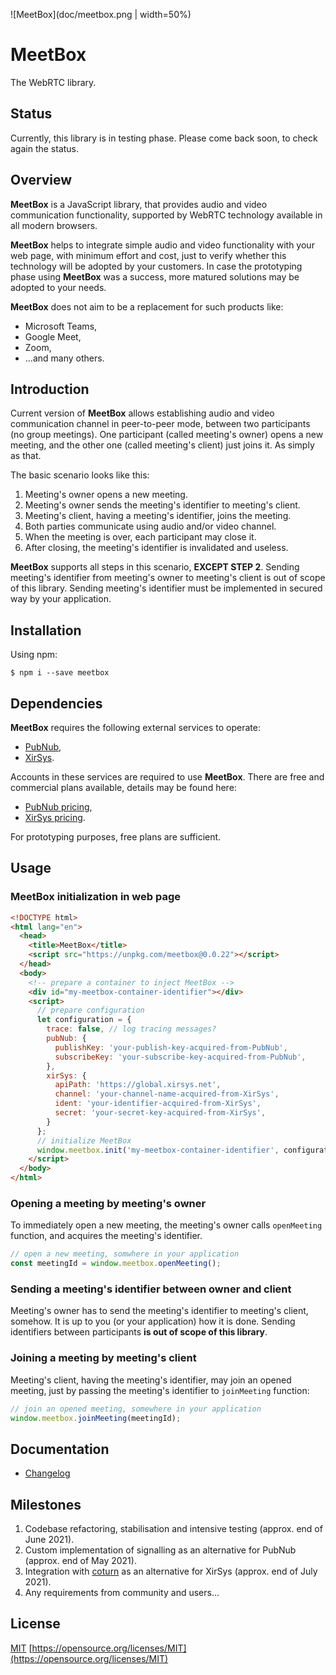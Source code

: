 ![MeetBox](doc/meetbox.png | width=50%)

# MeetBox

The WebRTC library.

## Status

Currently, this library is in testing phase.
Please come back soon, to check again the status.

## Overview

**MeetBox** is a JavaScript library, that provides audio and video communication
functionality, supported by WebRTC technology available in all modern browsers.

**MeetBox** helps to integrate simple audio and video functionality with your web page,
with minimum effort and cost, just to verify whether this technology will be adopted
by your customers. In case the prototyping phase using **MeetBox** was a success,
more matured solutions may be adopted to your needs.

**MeetBox** does not aim to be a replacement for such products like:
- Microsoft Teams,
- Google Meet,
- Zoom,
- ...and many others.

## Introduction

Current version of **MeetBox** allows establishing audio and video communication channel
in peer-to-peer mode, between two participants (no group meetings).
One participant (called meeting's owner) opens a new meeting,
and the other one (called meeting's client) just joins it. As simply as that.

The basic scenario looks like this:
1. Meeting's owner opens a new meeting.
2. Meeting's owner sends the meeting's identifier to meeting's client.
3. Meeting's client, having a meeting's identifier, joins the meeting.
4. Both parties communicate using audio and/or video channel. 
5. When the meeting is over, each participant may close it.
6. After closing, the meeting's identifier is invalidated and useless. 

**MeetBox** supports all steps in this scenario, **EXCEPT STEP 2**.
Sending meeting's identifier from meeting's owner to meeting's client is out of scope of this library.
Sending meeting's identifier must be implemented in secured way by your application.

## Installation

Using npm:

```
$ npm i --save meetbox
```

## Dependencies

**MeetBox** requires the following external services to operate:
- [PubNub](https://www.pubnub.com),
- [XirSys](https://xirsys.com).

Accounts in these services are required to use **MeetBox**.
There are free and commercial plans available, details may be found here:
- [PubNub pricing](https://www.pubnub.com/pricing),
- [XirSys pricing](https://xirsys.com/pricing).

For prototyping purposes, free plans are sufficient.

## Usage

### MeetBox initialization in web page

```html
<!DOCTYPE html>
<html lang="en">
  <head>
    <title>MeetBox</title>
    <script src="https://unpkg.com/meetbox@0.0.22"></script>
  </head>
  <body>
    <!-- prepare a container to inject MeetBox -->
    <div id="my-meetbox-container-identifier"></div>
    <script>
      // prepare configuration
      let configuration = {
        trace: false, // log tracing messages?
        pubNub: {
          publishKey: 'your-publish-key-acquired-from-PubNub',
          subscribeKey: 'your-subscribe-key-acquired-from-PubNub',
        },
        xirSys: {
          apiPath: 'https://global.xirsys.net',
          channel: 'your-channel-name-acquired-from-XirSys',
          ident: 'your-identifier-acquired-from-XirSys',
          secret: 'your-secret-key-acquired-from-XirSys',
        }
      };
      // initialize MeetBox
      window.meetbox.init('my-meetbox-container-identifier', configuration);
    </script>
  </body>
</html>
```

### Opening a meeting by meeting's owner

To immediately open a new meeting, the meeting's owner calls `openMeeting` function,
and acquires the meeting's identifier.

```js
// open a new meeting, somwhere in your application
const meetingId = window.meetbox.openMeeting();
```

### Sending a meeting's identifier between owner and client

Meeting's owner has to send the meeting's identifier to meeting's client, somehow.
It is up to you (or your application) how it is done.
Sending identifiers between participants **is out of scope of this library**.

### Joining a meeting by meeting's client

Meeting's client, having the meeting's identifier, may join an opened meeting,
just by passing the meeting's identifier to `joinMeeting` function:  

```js
// join an opened meeting, somewhere in your application
window.meetbox.joinMeeting(meetingId);
```

## Documentation

- [Changelog](CHANGELOG.md)

## Milestones

1. Codebase refactoring, stabilisation and intensive testing (approx. end of June 2021).
2. Custom implementation of signalling as an alternative for PubNub (approx. end of May 2021).
3. Integration with [coturn](https://github.com/coturn/coturn) as an alternative for XirSys (approx. end of July 2021).
4. Any requirements from community and users... 

## License

[MIT](LICENSE) [https://opensource.org/licenses/MIT](https://opensource.org/licenses/MIT)
